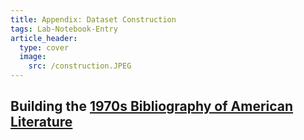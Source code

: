 ```yaml
---
title: Appendix: Dataset Construction
tags: Lab-Notebook-Entry
article_header:
  type: cover
  image:
    src: /construction.JPEG
---
```


## **Building the [1970s Bibliography of American Literature](https://docs.google.com/spreadsheets/d/1eVIzo053ksP9c1OU5n1UARndQ0m0luoW7D4e-IOV4Ls/edit?usp=sharing)**